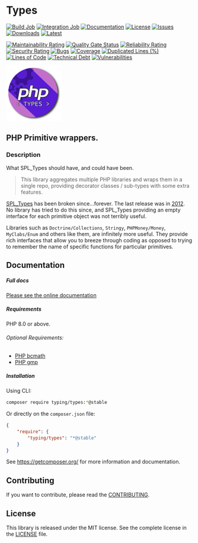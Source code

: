 Types
=====
[![Build Job][stable-build-badge]][stable-build]
[![Integration Job][integration-build-badge]][integration-build]
[![Documentation][documentation shield]][documentation link]
[![License][license shield]][packagist page]
[![Issues][github issues]][issues page]
[![Downloads][downloads shield]][packagist page]
[![Latest][latest version shield]][packagist page]

[![Maintainability Rating](https://sonarcloud.io/api/project_badges/measure?project=PhpTyping-types&metric=sqale_rating)](https://sonarcloud.io/dashboard?id=PhpTyping-types)
[![Quality Gate Status](https://sonarcloud.io/api/project_badges/measure?project=PhpTyping-types&metric=alert_status)](https://sonarcloud.io/dashboard?id=PhpTyping-types)
[![Reliability Rating](https://sonarcloud.io/api/project_badges/measure?project=PhpTyping-types&metric=reliability_rating)](https://sonarcloud.io/dashboard?id=PhpTyping-types)
[![Security Rating](https://sonarcloud.io/api/project_badges/measure?project=PhpTyping-types&metric=security_rating)](https://sonarcloud.io/dashboard?id=PhpTyping-types)
[![Bugs][sonar-bugs]](https://sonarcloud.io/dashboard?id=PhpTyping-types)
[![Coverage](https://sonarcloud.io/api/project_badges/measure?project=PhpTyping-types&metric=coverage)](https://sonarcloud.io/dashboard?id=PhpTyping-types)
[![Duplicated Lines (%)](https://sonarcloud.io/api/project_badges/measure?project=PhpTyping-types&metric=duplicated_lines_density)](https://sonarcloud.io/dashboard?id=PhpTyping-types)
[![Lines of Code](https://sonarcloud.io/api/project_badges/measure?project=PhpTyping-types&metric=ncloc)](https://sonarcloud.io/dashboard?id=PhpTyping-types)
[![Technical Debt](https://sonarcloud.io/api/project_badges/measure?project=PhpTyping-types&metric=sqale_index)](https://sonarcloud.io/dashboard?id=PhpTyping-types)
[![Vulnerabilities](https://sonarcloud.io/api/project_badges/measure?project=PhpTyping-types&metric=vulnerabilities)](https://sonarcloud.io/dashboard?id=PhpTyping-types)

<img src="https://raw.githubusercontent.com/TheDevNetwork/Aux/master/images/php-types.png" alt="PhpTyping" width="150px"/>

## PHP Primitive wrappers.

### Description

What SPL_Types should have, and could have been.

> This library aggregates multiple PHP libraries and wraps them in a single repo, providing decorator
classes / sub-types with some extra features.

[SPL_Types](https://pecl.php.net/package/spl_types) has been broken since...forever. The last release
was in [2012](https://pecl.php.net/package/spl_types).  No library has tried to do this since, and SPL_Types
providing an empty interface for each  primitive object was not terribly useful.

Libraries such as `Doctrine/Collections`, `Stringy`, `PHPMoney/Money`, `MyClabs/Enum` and others like them, 
are infinitely more useful. They provide rich interfaces  that allow you to breeze through coding as opposed 
to trying to remember the name of specific functions for particular primitives.

Documentation
-------------
##### Full docs

[Please see the online documentation](https://php-types.readthedocs.io/en/latest/?)

##### Requirements

PHP 8.0 or above.

###### Optional Requirements:

* [PHP bcmath]
* [PHP gmp]

##### Installation

Using CLI:

```bash
composer require typing/types:*@stable
```

Or directly on the `composer.json` file:
```json
{
    "require": {
        "typing/types": "*@stable"
    }
}
```

See https://getcomposer.org/ for more information and documentation.

Contributing
------------

If you want to contribute, please read the [CONTRIBUTING](CONTRIBUTING.md).

License
-------

This library is released under the MIT license. See the complete license in the [LICENSE](LICENSE) file.

[github issues]: https://img.shields.io/github/issues/PhpTyping/Types.svg?style=flat-square
[issues page]: https://github.com/PhpTyping/Types/issues
[downloads shield]: https://img.shields.io/packagist/dt/typing/types.svg?style=flat-square
[latest version shield]: https://img.shields.io/packagist/v/typing/types.svg?style=flat-square
[packagist page]: https://packagist.org/packages/typing/types
[PHP bcmath]: https://secure.php.net/manual/en/book.bc.php
[PHP gmp]: https://secure.php.net/manual/en/book.gmp.php
[license shield]: https://img.shields.io/github/license/PhpTyping/types?style=flat-square
[packagist page]: https://packagist.org/packages/typing/types
[documentation shield]: https://readthedocs.org/projects/php-types/badge/?version=latest&style=flat-square
[documentation link]: https://php-types.readthedocs.io/en/latest/?badge=latest
[stable-build-badge]: https://img.shields.io/endpoint?style=flat-square&url=https://gist.githubusercontent.com/vpassapera/027dcddb6a1dc1995a2a47e528aaf020/raw/build-stable.json
[stable-build]: https://github.com/PhpTyping/types/actions/workflows/build-stable.yaml
[integration-build-badge]: https://img.shields.io/endpoint?style=flat-square&url=https://gist.githubusercontent.com/vpassapera/73b13bfc6a004696c00552deb44b9e40/raw/build-integration.json
[integration-build]: https://github.com/PhpTyping/types/actions/workflows/build-integration.yaml
[sonar-bugs]: https://sonarcloud.io/api/project_badges/measure?project=PhpTyping-types&metric=bugs&style=flat-square
